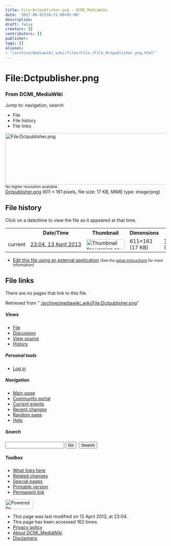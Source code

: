 ```yaml
---
title: File:Dctpublisher.png - DCMI_MediaWiki
date: '2017-09-01T16:21:09+01:00'
description: 
draft: false
creators: []
contributors: []
publisher: 
tags: []
aliases:
- "/archive/mediawiki_wiki/files/File:/File_Dctpublisher.png.html"
---
```


<a id="top"></a>
# File:Dctpublisher.png

### From DCMI\_MediaWiki

Jump to: navigation, search
<!-- start content -->
- File
- File history
- File links

 [<img alt="File:Dctpublisher.png" src="/images/a/af/Dctpublisher.png" width="611" height="161">](/archive/mediawiki_wiki/files/Dctpublisher.png)  
<small>No higher resolution available.</small>  
 [Dctpublisher.png](/images/a/af/Dctpublisher.png)‎ (611 × 161 pixels, file size: 17 KB, MIME type: image/png)
<!-- 
NewPP limit report
Preprocessor node count: 0/1000000
Post-expand include size: 0/2097152 bytes
Template argument size: 0/2097152 bytes
Expensive parser function count: 0/100
-->
## File history

Click on a date/time to view the file as it appeared at that time.

<table class="wikitable filehistory">
  <tr>
    <td></td>
    <th>Date/Time</th>
    <th>Thumbnail</th>
    <th>Dimensions</th>
    <th>User</th>
    <th>Comment</th>
  </tr>
  <tr>
    <td>current</td>
    <td class="filehistory-selected" style="white-space: nowrap;"><a href="/archive/mediawiki_wiki/files/Dctpublisher.png">23:04, 13 April 2013</a></td>
    <td><a href="/images/a/af/Dctpublisher.png"><img alt="Thumbnail for version as of 23:04, 13 April 2013" src="/images/a/af/Dctpublisher.png" width="120" height="32"></a></td>
    <td>611×161 <span style="white-space: nowrap;">(17 KB)</span>
    </td>
    <td>
      <a href="/index.php/User:TomBaker" title="User:TomBaker" class="mw-userlink">TomBaker</a> <span style="white-space: nowrap;"> <span class="mw-usertoollinks">(<a href="/index.php?title=User_talk:TomBaker&amp;action=edit&amp;redlink=1" class="new" title="User talk:TomBaker (page does not exist)">Talk</a> | <a href="/index.php/Special:Contributions/TomBaker" title="Special:Contributions/TomBaker">contribs</a>)</span></span>
    </td>
    <td></td>
  </tr>
</table>

  

- [Edit this file using an external application](/index.php?title=File:Dctpublisher.png&action=edit&externaledit=true&mode=file "File:Dctpublisher.png") <small>(See the <a href="http://www.mediawiki.org/wiki/Manual:External_editors" class="external text" rel="nofollow">setup instructions</a> for more information)</small>

## File links

There are no pages that link to this file.

Retrieved from " [/archive/mediawiki_wiki/File:Dctpublisher.png](/archive/mediawiki_wiki/files/File:/File:Dctpublisher.png.html)"

<!-- end content -->

##### Views

- [File](/archive/mediawiki_wiki/files/File:/File:Dctpublisher.png.html "View the file page [c]")
- [Discussion](/index.php?title=File_talk:Dctpublisher.png&action=edit&redlink=1 "Discussion about the content page [t]")
- [View source](/index.php?title=File:Dctpublisher.png&action=edit "This page is protected.
You can view its source [e]")
- [History](/index.php?title=File:Dctpublisher.png&action=history "Past revisions of this page [h]")

##### Personal tools

- [Log in](/index.php?title=Special:UserLogin&returnto=File:Dctpublisher.png "You are encouraged to log in; however, it is not mandatory [o]")

<script type="text/javascript"> if (window.isMSIE55) fixalpha(); </script>

##### Navigation

- [Main page](/index.php/Main_Page "Visit the main page [z]")
- [Community portal](/index.php/DCMI_MediaWiki:Community_portal "About the project, what you can do, where to find things")
- [Current events](/index.php/DCMI_MediaWiki:Current_events "Find background information on current events")
- [Recent changes](/index.php/Special:RecentChanges "The list of recent changes in the wiki [r]")
- [Random page](/index.php/Special:Random "Load a random page [x]")
- [Help](/index.php/Help:Contents "The place to find out")

##### <label for="searchInput">Search</label>

<form action="/index.php" id="searchform">
				<input type="hidden" name="title" value="Special:Search">
				<input id="searchInput" title="Search DCMI_MediaWiki" accesskey="f" type="search" name="search">
				<input type="submit" name="go" class="searchButton" id="searchGoButton" value="Go" title="Go to a page with this exact name if exists"> 
				<input type="submit" name="fulltext" class="searchButton" id="mw-searchButton" value="Search" title="Search the pages for this text">
			</form>

##### Toolbox

- [What links here](/index.php/Special:WhatLinksHere/File:Dctpublisher.png "List of all wiki pages that link here [j]")
- [Related changes](/index.php/Special:RecentChangesLinked/File:Dctpublisher.png "Recent changes in pages linked from this page [k]")
- [Special pages](/index.php/Special:SpecialPages "List of all special pages [q]")
- [Printable version](/index.php?title=File:Dctpublisher.png&printable=yes "Printable version of this page [p]")
- [Permanent link](/index.php?title=File:Dctpublisher.png&oldid=4809 "Permanent link to this revision of the page")

<!-- end of the left (by default at least) column -->

 [<img src="/skins/common/images/poweredby_mediawiki_88x31.png" height="31" width="88" alt="Powered by MediaWiki">](http://www.mediawiki.org/)

- This page was last modified on 13 April 2013, at 23:04.
- This page has been accessed 162 times.
- [Privacy policy](/index.php/DCMI_MediaWiki:Privacy_policy "DCMI MediaWiki:Privacy policy")
- [About DCMI\_MediaWiki](/index.php/DCMI_MediaWiki:About "DCMI MediaWiki:About")
- [Disclaimers](/index.php/DCMI_MediaWiki:General_disclaimer "DCMI MediaWiki:General disclaimer")

<script>if (window.runOnloadHook) runOnloadHook();</script><!-- Served in 0.450 secs. -->

